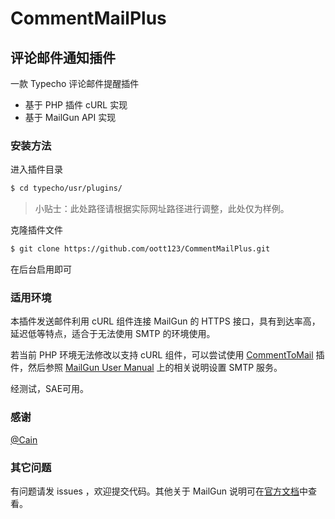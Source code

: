 # CommentMailPlus

## 评论邮件通知插件

一款 Typecho 评论邮件提醒插件

- 基于 PHP 插件 cURL 实现
- 基于 MailGun API 实现

### 安装方法

进入插件目录

```bash
$ cd typecho/usr/plugins/
```

> 小贴士：此处路径请根据实际网址路径进行调整，此处仅为样例。

克隆插件文件

```bash
$ git clone https://github.com/oott123/CommentMailPlus.git
```

在后台启用即可

### 适用环境

本插件发送邮件利用 cURL 组件连接 MailGun 的 HTTPS 接口，具有到达率高，延迟低等特点，适合于无法使用 SMTP 的环境使用。

若当前 PHP 环境无法修改以支持 cURL 组件，可以尝试使用 [CommentToMail](http://docs.typecho.org/plugins/commenttomail) 插件，然后参照 [MailGun User Manual](https://documentation.mailgun.com/en/latest/user_manual.html#introduction) 上的相关说明设置 SMTP 服务。

经测试，SAE可用。

### 感谢

[@Cain](https://github.com/Vndroid)

### 其它问题

有问题请发 issues ，欢迎提交代码。其他关于 MailGun 说明可在[官方文档](https://documentation.mailgun.com/en/latest/)中查看。